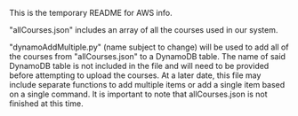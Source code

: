 This is the temporary README for AWS info.

"allCourses.json" includes an array of all the courses used in our system.

"dynamoAddMultiple.py" (name subject to change) will be used to add all of the courses from "allCourses.json" to a DynamoDB table. The name of said DynamoDB table is not included in the file and will need to be provided before attempting to upload the courses. At a later date, this file may include separate functions to add multiple items or add a single item based on a single command. It is important to note that allCourses.json is not finished at this time.
